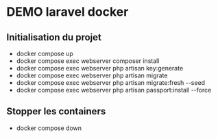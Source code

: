 # DEMO laravel docker

## Initialisation du projet

- docker compose up
- docker compose exec webserver composer install
- docker compose exec webserver php artisan key:generate 
- docker compose exec webserver php artisan migrate
- docker compose exec webserver php artisan migrate:fresh --seed 
- docker compose exec webserver php artisan passport:install --force

## Stopper les containers

- docker compose down